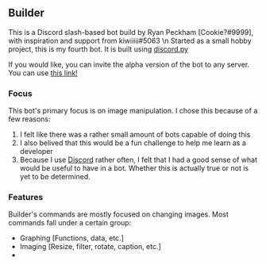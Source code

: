 ## Builder

This is a Discord slash-based bot build by Ryan Peckham [Cookie?#9999], with inspiration and support from kiwiiiii#5063 \n
Started as a small hobby project, this is my fourth bot. It is built using [discord.py](https://discordpy.readthedocs.io/en/stable)

If you would like, you can invite the alpha version of the bot to any server.
You can use [this link!](https://discord.com/api/oauth2/authorize?client_id=963411905018466314&permissions=8&scope=bot%20applications.commands)

### Focus

This bot's primary focus is on image manipulation. I chose this because of a few reasons:
  1. I felt like there was a rather small amount of bots capable of doing this
  2. I also belived that this would be a fun challenge to help me learn as a developer
  3. Because I use [Discord](https://discord.com) rather often, I felt that I had a good sense of what would be useful to have in a bot. Whether this is actually true or not is yet to be determined.

### Features

Builder's commands are mostly focused on changing images. Most commands fall under a certain group:
  - Graphing [Functions, data, etc.]
  - Imaging [Resize, filter, rotate, caption, etc.]
  - 
